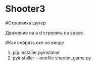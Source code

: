 # Shooter3

#Стрелялка шутер

Движение на a d стрелять на space

#Как собрать exe на винде

1. pip installer pyinstaller
2. pyinstaller --onefile shooter_game.py
